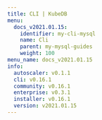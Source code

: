 ```yaml
---
title: CLI | KubeDB
menu:
  docs_v2021.01.15:
    identifier: my-cli-mysql
    name: Cli
    parent: my-mysql-guides
    weight: 100
menu_name: docs_v2021.01.15
info:
  autoscaler: v0.1.1
  cli: v0.16.1
  community: v0.16.1
  enterprise: v0.3.1
  installer: v0.16.1
  version: v2021.01.15
---
```


